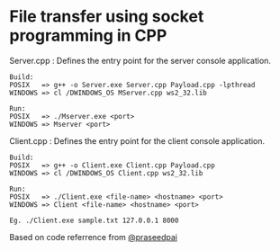 # File transfer using socket programming in CPP

Server.cpp : Defines the entry point for the server console application.

    Build:
    POSIX   => g++ -o Server.exe Server.cpp Payload.cpp -lpthread
    WINDOWS => cl /DWINDOWS_OS MServer.cpp ws2_32.lib

    Run:
    POSIX   => ./Mserver.exe <port>
    WINDOWS => Mserver <port>
    
    
Client.cpp : Defines the entry point for the client console application.

    Build:
    POSIX   => g++ -o Client.exe Client.cpp Payload.cpp
    WINDOWS => cl /DWINDOWS_OS Client.cpp ws2_32.lib
    
    Run:
    POSIX   => ./Client.exe <file-name> <hostname> <port>
    WINDOWS => Client <file-name> <hostname> <port>
    
    Eg. ./Client.exe sample.txt 127.0.0.1 8000

Based on code referrence from [@praseedpai](https://github.com/praseedpai)

